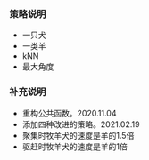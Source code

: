 ### 策略说明
- 一只犬
- 一类羊
- kNN
- 最大角度
### 补充说明
- 重构公共函数。2020.11.04
- 添加四种改进的策略。2021.02.19
- 聚集时牧羊犬的速度是羊的1.5倍
- 驱赶时牧羊犬的速度是羊的1倍
